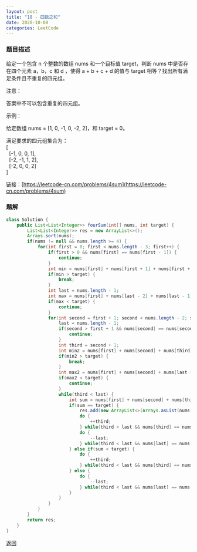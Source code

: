 ```yaml
---
layout: post
title: "18 - 四数之和"
date: 2020-10-08
categories: LeetCode
---
```



### **题目描述**

给定一个包含 n 个整数的数组 nums 和一个目标值 target，判断 nums 中是否存在四个元素 a，b，c 和 d ，使得 a + b + c + d 的值与 target 相等？找出所有满足条件且不重复的四元组。

注意：

答案中不可以包含重复的四元组。

示例：

给定数组 nums = [1, 0, -1, 0, -2, 2]，和 target = 0。

满足要求的四元组集合为：  
[  
&nbsp;&nbsp;[-1,  0, 0, 1],  
&nbsp;&nbsp;[-2, -1, 1, 2],  
&nbsp;&nbsp;[-2,  0, 0, 2]  
]


链接：[https://leetcode-cn.com/problems/4sum](https://leetcode-cn.com/problems/4sum)


### **题解**
``` java
class Solution {
    public List<List<Integer>> fourSum(int[] nums, int target) {
        List<List<Integer>> res = new ArrayList<>();
        Arrays.sort(nums);
        if(nums != null && nums.length >= 4) {
            for(int first = 0; first < nums.length - 3; first++) {
                if(first > 0 && nums[first] == nums[first - 1]) {
                    continue;
                }
                int min = nums[first] + nums[first + 1] + nums[first + 2] + nums[first + 3];
                if(min > target) {
                    break;
                }
                int last = nums.length - 1;    
                int max = nums[first] + nums[last - 2] + nums[last - 1] + nums[last];
                if(max < target) {
                    continue;
                }    
                for(int second = first + 1; second < nums.length - 2; second++) {
                    last = nums.length - 1;
                    if(second > first + 1 && nums[second] == nums[second - 1]) {
                        continue;
                    }
                    int third = second + 1;
                    int min2 = nums[first] + nums[second] + nums[third] + nums[third + 1];
                    if(min2 > target) {
                        break;
                    }    
                    int max2 = nums[first] + nums[second] + nums[last - 1] + nums[last];
                    if(max2 < target) {
                        continue;
                    } 
                    while(third < last) {
                        int sum = nums[first] + nums[second] + nums[third] + nums[last];
                        if(sum == target) {
                            res.add(new ArrayList<>(Arrays.asList(nums[first], nums[second], nums[third], nums[last])));
                            do {
                                ++third;
                            } while(third < last && nums[third] == nums[third - 1]);
                            do {
                                --last;
                            } while(third < last && nums[last] == nums[last + 1]);
                        } else if(sum < target) {
                            do {
                                ++third;
                            } while(third < last && nums[third] == nums[third - 1]);
                        } else {
                            do {
                                --last;
                            } while(third < last && nums[last] == nums[last + 1]);
                        }
                    }   
                }
            }
        }
        return res;
    }
}
```



[返回](https://maxwell-blog.cn/leetcode/2020/10/08/leetcode.html)